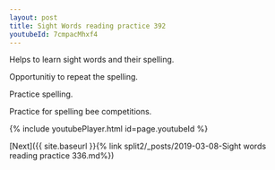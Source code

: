 ```yaml
---
layout: post
title: Sight Words reading practice 392
youtubeId: 7cmpacMhxf4
---
```

 
 
Helps to learn sight words and their spelling.

Opportunitiy to repeat the spelling. 

Practice spelling. 
 
Practice for spelling bee competitions. 
 
{% include youtubePlayer.html id=page.youtubeId %}
 
 

[Next]({{ site.baseurl }}{% link  split2/_posts/2019-03-08-Sight words reading practice 336.md%})
 
